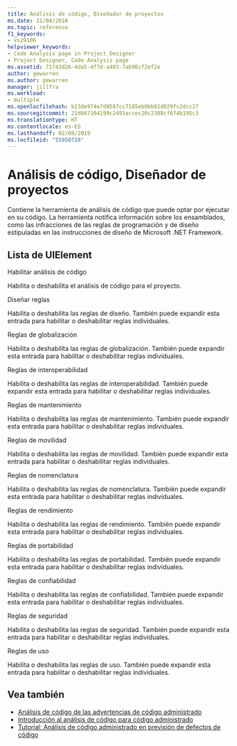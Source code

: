 ```yaml
---
title: Análisis de código, Diseñador de proyectos
ms.date: 11/04/2016
ms.topic: reference
f1_keywords:
- vs29106
helpviewer_keywords:
- Code Analysis page in Project Designer
- Project Designer, Code Analysis page
ms.assetid: 71743d26-4da5-4f7d-a403-7ab96cf2ef2e
author: gewarren
ms.author: gewarren
manager: jillfra
ms.workload:
- multiple
ms.openlocfilehash: b23de974e7d8587cc7185eb9bb01d029fc2dcc27
ms.sourcegitcommit: 21d667104199c2493accec20c2388cf674b195c3
ms.translationtype: HT
ms.contentlocale: es-ES
ms.lasthandoff: 02/08/2019
ms.locfileid: "55950728"
---
```

# <a name="code-analysis-project-designer"></a>Análisis de código, Diseñador de proyectos
Contiene la herramienta de análisis de código que puede optar por ejecutar en su código. La herramienta notifica información sobre los ensamblados, como las infracciones de las reglas de programación y de diseño estipuladas en las instrucciones de diseño de Microsoft .NET Framework.

## <a name="uielement-list"></a>Lista de UIElement
 Habilitar análisis de código

 Habilita o deshabilita el análisis de código para el proyecto.

 Diseñar reglas

 Habilita o deshabilita las reglas de diseño. También puede expandir esta entrada para habilitar o deshabilitar reglas individuales.

 Reglas de globalización

 Habilita o deshabilita las reglas de globalización. También puede expandir esta entrada para habilitar o deshabilitar reglas individuales.

 Reglas de interoperabilidad

 Habilita o deshabilita las reglas de interoperabilidad. También puede expandir esta entrada para habilitar o deshabilitar reglas individuales.

 Reglas de mantenimiento

 Habilita o deshabilita las reglas de mantenimiento. También puede expandir esta entrada para habilitar o deshabilitar reglas individuales.

 Reglas de movilidad

 Habilita o deshabilita las reglas de movilidad. También puede expandir esta entrada para habilitar o deshabilitar reglas individuales.

 Reglas de nomenclatura

 Habilita o deshabilita las reglas de nomenclatura. También puede expandir esta entrada para habilitar o deshabilitar reglas individuales.

 Reglas de rendimiento

 Habilita o deshabilita las reglas de rendimiento. También puede expandir esta entrada para habilitar o deshabilitar reglas individuales.

 Reglas de portabilidad

 Habilita o deshabilita las reglas de portabilidad. También puede expandir esta entrada para habilitar o deshabilitar reglas individuales.

 Reglas de confiabilidad

 Habilita o deshabilita las reglas de confiabilidad. También puede expandir esta entrada para habilitar o deshabilitar reglas individuales.

 Reglas de seguridad

 Habilita o deshabilita las reglas de seguridad. También puede expandir esta entrada para habilitar o deshabilitar reglas individuales.

 Reglas de uso

 Habilita o deshabilita las reglas de uso. También puede expandir esta entrada para habilitar o deshabilitar reglas individuales.

## <a name="see-also"></a>Vea también

- [Análisis de código de las advertencias de código administrado](../../code-quality/code-analysis-for-managed-code-warnings.md)
- [Introducción al análisis de código para código administrado](../../code-quality/code-analysis-for-managed-code-overview.md)
- [Tutorial: Análisis de código administrado en previsión de defectos de código](../../code-quality/walkthrough-analyzing-managed-code-for-code-defects.md)